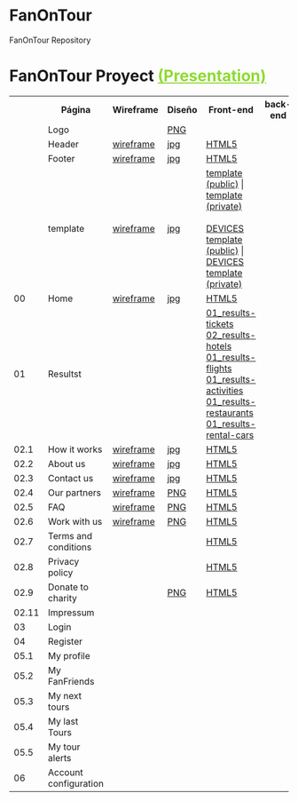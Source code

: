 FanOnTour
=========

FanOnTour Repository

<h1>FanOnTour Proyect <a style="color: #8fda33" href="wireframes/fanontour-presentation.ppt">(Presentation)</a></h1>

<table width="100%">
  <tr>
    <th scope="col">&nbsp;</th>
    <th scope="col">Página</th>
    <th scope="col">Wireframe</th>
    <th scope="col">Diseño</th>
    <th scope="col">Front-end</th>
    <th scope="col">back-end</th>
  </tr> 
  <tr>
    <td></td>
    <td>Logo</td>
    <td></td>
    <td class="ok"><a target="_blank" href="design/resources/logos/logo.png">PNG</a></td>
    <td>&nbsp;</td>
    <td>&nbsp;</td>
  </tr> 
  <tr>
    <td></td>
    <td>Header</td>
    <td class="ok"><a target="_blank" href="wireframes/header.png">wireframe</a></td>
    <td class="ok"><a target="_blank" href="design/template/template.jpg">jpg</a></td>
    <td class="ok"><a target="_blank" href="include/template/header.html">HTML5</a></td>
    <td>&nbsp;</td>
  </tr>
  <tr>
    <td></td>
    <td>Footer</td>
    <td class="ok"><a target="_blank" href="wireframes/footer.png">wireframe</a></td>
    <td class="ok"><a target="_blank" href="design/template/template.jpg">jpg</a></td>
    <td class="ok"><a target="_blank" href="include/template/footer.html">HTML5</a></td>
    <td>&nbsp;</td>
  </tr>
  <tr>
    <td></td>
    <td>template</td>
    <td class="ok"><a target="_blank" href="wireframes/template.png">wireframe</a></td>
    <td class="ok"><a target="_blank" href="design/template/template.jpg">jpg</a></td>
    <td class="ok"><a target="_blank" href="template.html">template (public)</a> | <a target="_blank" href="template-login.html">template (private)</a><br><br><a target="_blank" href="http://www.responsinator.com/?url=jmocana.eu%2Ffanontour%2F">DEVICES template (public)</a> | <a target="_blank" href="http://www.responsinator.com/?url=http%3A%2F%2Fjmocana.eu%2Ffanontour%2Ftemplate-login.html">DEVICES template (private)</a></td>
    <td class="ok">&nbsp;</td>
  </tr>
  <tr>
    <td>00</td>
    <td>Home</td>
    <td class="ok"><a class="fancybox" target="_blank" href="wireframes/00_home.png">wireframe</a></td>
    <td class="ok"><a target="_blank" href="design/00_home.jpg">jpg</a></td>
  <td class="ok"><a target="_blank" href="00_home.html">HTML5</a></td>
  <td class="ok">&nbsp;</td>
  </tr>
  <tr>
    <td>01</td>
    <td>Resultst</td>
    <td class="ok"><a class="fancybox" target="_blank" href="diseno//02_pagina_playlist/playlist."></a></td>
    <td class="ok"><a target="_blank" href="playlist/listado-playlist."></a></td>
  <td class="validacion"><a target="_blank" href="01_results-tickets.html">01_results-tickets</a> <br><a target="_blank" href="01_results-hotels.html">02_results-hotels</a> <br><a target="_blank" href="01_results-flights.html">01_results-flights</a> <br><a target="_blank" href="01_results-activities.html">01_results-activities</a> <br><a target="_blank" href="01_results-restaurants.html">01_results-restaurants</a> <br><a target="_blank" href="01_results-rental-cars.html">01_results-rental-cars</a> <br></td>
  <td class="ok">&nbsp;</td>
  </tr>
  <tr>
    <td>02.1</td>
    <td>How it works</td>
    <td class="ok"><a class="fancybox" target="_blank" href="wireframes/how-it-works.png">wireframe</a></td>
    <td class="ok"><a target="_blank" href="design/02_how-it-works.png">jpg</a></td>
    <td class="ok"><a target="_blank" href="02_how-it-works.html">HTML5</a></td>
  <td class="ok">&nbsp;</td>
  </tr>
  <tr>
    <td>02.2</td>
    <td>About us</td>
    <td class="ok"><a class="fancybox" target="_blank" href="wireframes/about-us.png">wireframe</a></td>
    <td class="ok"><a target="_blank" href="design/02_about-us.jpg">jpg</a></td>
    <td class="ok"><a target="_blank" href="02_about-us.html">HTML5</a></td>
  <td class="ok">&nbsp;</td>
  </tr>
  <tr>
    <td>02.3</td>
    <td>Contact us</td>
    <td class="ok"><a class="fancybox" target="_blank" href="wireframes/02_contact-us.png">wireframe</a></td>
    <td class="ok"><a target="_blank" href="design/02_contact-us.jpg">jpg</a></td>
    <td class="ok"><a target="_blank" href="02_contact-us.html">HTML5</a></td>
    <td class="ok">&nbsp;</td>
  </tr>
  <tr>
    <td>02.4</td>
    <td>Our partners</td>
    <td class="ok"><a class="fancybox" target="_blank" href="wireframes/our-partners.png">wireframe</a></td>
    <td class="ok"><a target="_blank" href="design/02_our-suppliers.png">PNG</a></td>
    <td class="ok"><a target="_blank" href="02_our-suppliers.html">HTML5</a></td>
    <td class="ok">&nbsp;</td>
  </tr>
  <tr>
    <td>02.5</td>
    <td>FAQ</td>
    <td class="ok"><a class="fancybox" target="_blank" href="wireframes/help.png">wireframe</a></td>
    <td class="ok"><a target="_blank" href="design/02_help.png">PNG</a></td>
  <td class="ok"><a target="_blank" href="02_help.html">HTML5</a></td>
  <td class="ok">&nbsp;</td>
  </tr>
  <tr>
    <td>02.6</td>
    <td>Work with us</td>
    <td class="ok"><a class="fancybox" target="_blank" href="wireframes/work-with-us.png">wireframe</a></td>
    <td class="ok"><a target="_blank" href="design/02_work-with-us.png">PNG</a></td>
    <td class="ok"><a target="_blank" href="02_work-with-us.html">HTML5</a></td>
    <td class="ok">&nbsp;</td>
  </tr>
  <tr>
    <td>02.7</td>
    <td>Terms and conditions</td>
    <td class="ok"><a class="fancybox" target="_blank" href="diseno//05_user/login/user-login."></a></td>
    <td class="ok"><a target="_blank" href="usuario/login."></a></td>
    <td class="ok"><a target="_blank" href="include/modals/terms-conditions.html">HTML5</a></td>
    <td class="ok">&nbsp;</td>
  </tr>
  <tr>
    <td>02.8</td>
    <td>Privacy policy</td>
    <td class="ok">&nbsp;</td>
    <td class="ok">&nbsp;</td>
    <td class="ok"><a target="_blank" href="include/modals/privacy-policy.html">HTML5</a></td>
    <td class="ok">&nbsp;</td>
  </tr>
  <tr>
    <td>02.9</td>
    <td>Donate to charity</td>
    <td class="ok"><a class="fancybox" target="_blank" href="wireframes/work-with-us.png"></a></td>
    <td class="ok"><a target="_blank" href="design/02_fanontour-fundation.png">PNG</a></td>
  <td class="ok"><a target="_blank" href="02_fanontour-fundation.html">HTML5</a></td>
  <td class="ok">&nbsp;</td>
  </tr>
  <tr>
    <td>02.11</td>
    <td>Impressum</td>
    <td class="ok"><a class="fancybox" target="_blank" href="diseno//05_user/amigos/user-perfil-amigos."></a></td>
    <td class="ok"><a target="_blank" href="usuario/amigos."></a></td>
  <td class="ok">&nbsp;</td>
  <td class="ok">&nbsp;</td>
  </tr>
  <tr>
    <td>03</td>
    <td>Login</td>
    <td class="ok"><a class="fancybox" target="_blank" href="diseno//05_user/grupos/user-perfil-grupos."></a></td>
    <td class="ok"><a target="_blank" href="usuario/grupos."></a></td>
  <td class="ok">&nbsp;</td>
  <td class="ok">&nbsp;</td>
  </tr>
  <tr>
    <td>04</td>
    <td>Register</td>
    <td class="ok"><a class="fancybox" target="_blank" href="diseno//05_user/subir-video."></a></td>
    <td class="ok"><a target="_blank" href="usuario/subir-video."></a></td>
  <td class="ok">&nbsp;</td>
  <td class="ok">&nbsp;</td>
  </tr>
  <tr>
    <td>05.1</td>
    <td>My profile</td>
    <td class="ok"><a class="fancybox" target="_blank" href="diseno//06_categorias/listado/listado-categorias-1200."></a></td>
    <td class="ok"><a target="_blank" href="categorias/listado-categorias."></a></td>
  <td class="ok"><a target="_blank" href="http://dap.advernet.es/categorias/"></a></td>
  <td class="ok">&nbsp;</td>
  </tr>  
  <tr>
    <td>05.2</td>
    <td>My FanFriends</td>
    <td class="ok"><a class="fancybox" target="_blank" href="diseno//06_categorias/categoria/categoria-1200."></a></td>
    <td class="ok"><a target="_blank" href="categorias/"></a></td>
  <td class="ok">&nbsp;</td>
  <td class="ok">&nbsp;</td>
  </tr>
  <tr>
    <td>05.3</td>
    <td>My next tours</td>
    <td class="ok"><a class="fancybox" target="_blank" href="diseno//07_grupos/grupos_1200."></a></td>
    <td class="ok"><a target="_blank" href="grupos/listado-grupos."></a></td>
  <td class="proceso"><a target="_blank" href="http://dap.advernet.es/grupos"></a></td>
  <td class="ok">&nbsp;</td>
  </tr>
  <tr>
    <td>05.4</td>
    <td>My last Tours</td>
    <td class="ok"><a class="fancybox" target="_blank" href="diseno//07_grupos/grupo."></a></td>
    <td class="ok"><a target="_blank" href="grupos/"></a></td>
  <td class="ok"><a target="_blank" href="http://dap.advernet.es/grupos/feliz_navidad_18/"></a></td>
  <td class="ok">&nbsp;</td>
  </tr>
  <tr>
    <td>05.5</td>
    <td>My tour alerts</td>
    <td class="ok"><a class="fancybox" target="_blank" href="diseno//07_grupos/grupo."></a></td>
    <td class="ok"><a target="_blank" href="grupos/"></a></td>
  <td class="ok"><a target="_blank" href="http://dap.advernet.es/grupos/feliz_navidad_18/"></a></td>
  <td class="ok">&nbsp;</td>
  </tr>
    <tr>
    <td>06</td>
    <td>Account configuration</td>
    <td class="ok"><a class="fancybox" target="_blank" href="diseno//07_grupos/grupo."></a></td>
    <td class="ok"><a target="_blank" href="grupos/"></a></td>
  <td class="ok"><a target="_blank" href="http://dap.advernet.es/grupos/feliz_navidad_18/"></a></td>
  <td class="ok">&nbsp;</td>
  </tr>
</table>

